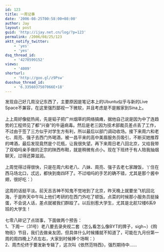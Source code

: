 ```yaml
---
id: 123
title: 一周记事
date: '2006-08-25T00:58:00+08:00'
author: Jay
layout: post
guid: 'http://ijay.net.cn/log/?p=123'
permalink: /2006/08/25/123
aktt_notify_twitter:
    - 'yes'
    - 'yes'
dsq_thread_id:
    - '4270599152'
views:
    - '4009'
shorturl:
    - 'http://goo.gl/z9Psw'
duoshuo_thread_id:
    - '6.3356037507066E+18'
---
```


发现自己好几周没记东西了，主要原因是笔记本上的Ubuntu似乎与新的Live Space不兼容，在这里强烈鄙视一下微软，并且考虑是不是搬家到Sina上。<br /><br />上上周好像挺热闹，先是韬子把广州烟草的网络搞瘫，据他自己说是因为中了连趋势的工程师见了都“兴奋”的牛逼病毒。然后是老三因为技术部裁员差点丢了工作，不过由于签了三方似乎对学生方有利，所以最后以部门调动收场。接下来周六和老七、周亮、强子去西门外喝酒，被一昌平来的高中美眉服务员吸引，不断买她推荐的啤酒，最后发现竟然是个花瓶，让我很失望。再下来周日老八回北京，又给我带了双咱吗亲手做的正宗的陕西布鞋，就是稍微有点小。现在下班终于有人陪我抽烟聊天，过得还算滋润。<br /><br />上周觉得过得很快，只是在周六和老八、八妹、周亮、强子去老七家蹭饭，丫住在西马场北口，忒远，都快到南四环了。不过咱吗的手艺的确不错，尤其是那个酱中翅，很好吃：）<br /><br />这周的话挺平淡。前天吉吉神不知鬼不觉地到了北京，昨天晚上就要坐飞机回北海，于是昨天中午叫上他们考研的在西门外吃了顿饭。点菜的时候那小服务员挺操蛋，不会说人话，差点就被我们群殴了。以后别惹大学生，尤其是北航12楼6系9班的大学生！<br /><br />七零八碎记了点琐事，下面做两个预告：<br />1、下周一（31号）老八要去录央视二套（怎么看怎么像BYT的牌子，sigh~）《购物街》节目，我们去做亲友团，但具体什么时候播就不知道了，可能在九月份第一周的周四晚上7点左右，大家到时候捧个场啊：）<br />2、周杰伦终于要发新专辑了，这次叫《依然范特西》，强烈期待中……<br />